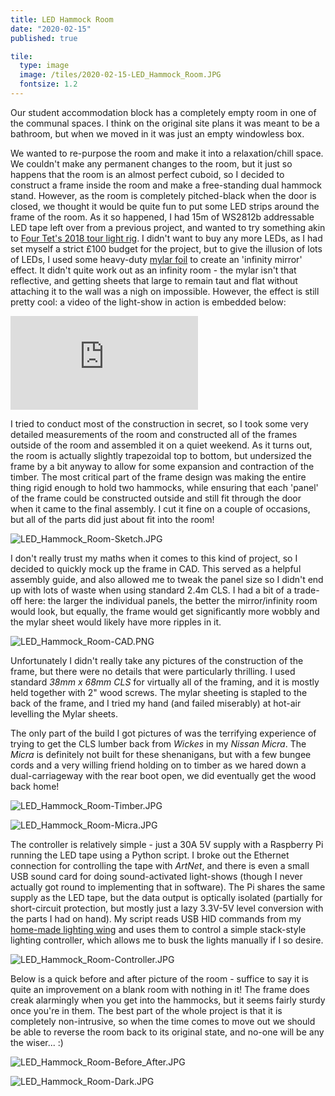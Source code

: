 ```yaml
---
title: LED Hammock Room
date: "2020-02-15"
published: true

tile:
  type: image
  image: /tiles/2020-02-15-LED_Hammock_Room.JPG
  fontsize: 1.2
---
```


Our student accommodation block has a completely empty room in one of the communal spaces. I think on the original site plans it was meant to be a bathroom, but when we moved in it was just an empty windowless box.

We wanted to re-purpose the room and make it into a relaxation/chill space. We couldn't make any permanent changes to the room, but it just so happens that the room is an almost perfect cuboid, so I decided to construct a frame inside the room and make a free-standing dual hammock stand. However, as the room is completely pitched-black when the door is closed, we thought it would be quite fun to put some LED strips around the frame of the room. As it so happened, I had 15m of WS2812b addressable LED tape left over from a previous project, and wanted to try something akin to [Four Tet's 2018 tour light rig](https://www.youtube.com/watch?v=Ca6pjR2TLns). I didn't want to buy any more LEDs, as I had set myself a strict £100 budget for the project, but to give the illusion of lots of LEDs, I used some heavy-duty [mylar foil](https://www.amazon.co.uk/Silver-Lightite-Strong-Reflective-Sheeting/dp/B01138KKKW/ref=asc_df_B01138KKKW/?tag=googshopuk-21&linkCode=df0&hvadid=269126795226&hvpos=&hvnetw=g&hvrand=16350266725274799922&hvpone=&hvptwo=&hvqmt=&hvdev=c&hvdvcmdl=&hvlocint=&hvlocphy=1006909&hvtargid=pla-719122985648&psc=1) to create an 'infinity mirror' effect. It didn't quite work out as an infinity room - the mylar isn't that reflective, and getting sheets that large to remain taut and flat without attaching it to the wall was a nigh on impossible. However, the effect is still pretty cool: a video of the light-show in action is embedded below:

<div class="aspect-ratio">
    <iframe title="youtube-video" type="text/html" src="https://www.youtube.com/embed/BzbhOj6v1EI?version=3&autoplay=1&loop=1&playlist=BzbhOj6v1EI&controls=0&modestbranding=1&mute=1" frameborder="0"></iframe>
</div>

I tried to conduct most of the construction in secret, so I took some very detailed measurements of the room and constructed all of the frames outside of the room and assembled it on a quiet weekend. As it turns out, the room is actually slightly trapezoidal top to bottom, but undersized the frame by a bit anyway to allow for some expansion and contraction of the timber. The most critical part of the frame design was making the entire thing rigid enough to hold two hammocks, while ensuring that each 'panel' of the frame could be constructed outside and still fit through the door when it came to the final assembly. I cut it fine on a couple of occasions, but all of the parts did just about fit into the room!

![LED_Hammock_Room-Sketch.JPG]({import.meta.env.VITE_IMAGE_BASE}/posts/LED_Hammock_Room-Sketch.JPG)

I don't really trust my maths when it comes to this kind of project, so I decided to quickly mock up the frame in CAD. This served as a helpful assembly guide, and also allowed me to tweak the panel size so I didn't end up with lots of waste when using standard 2.4m CLS. I had a bit of a trade-off here: the larger the individual panels, the better the mirror/infinity room would look, but equally, the frame would get significantly more wobbly and the mylar sheet would likely have more ripples in it.

![LED_Hammock_Room-CAD.PNG]({import.meta.env.VITE_IMAGE_BASE}/posts/LED_Hammock_Room-CAD.PNG)

Unfortunately I didn't really take any pictures of the construction of the frame, but there were no details that were particularly thrilling. I used standard *38mm x 68mm CLS* for virtually all of the framing, and it is mostly held together with 2" wood screws. The mylar sheeting is stapled to the back of the frame, and I tried my hand (and failed miserably) at hot-air levelling the Mylar sheets.

The only part of the build I got pictures of was the terrifying experience of trying to get the CLS lumber back from *Wickes* in my *Nissan Micra*. The *Micra* is definitely not built for these shenanigans, but with a few bungee cords and a very willing friend holding on to timber as we hared down a dual-carriageway with the rear boot open, we did eventually get the wood back home!

![LED_Hammock_Room-Timber.JPG]({import.meta.env.VITE_IMAGE_BASE}/posts/LED_Hammock_Room-Timber.JPG)

![LED_Hammock_Room-Micra.JPG]({import.meta.env.VITE_IMAGE_BASE}/posts/LED_Hammock_Room-Micra.JPG)

The controller is relatively simple - just a 30A 5V supply with a Raspberry Pi running the LED tape using a Python script. I broke out the Ethernet connection for controlling the tape with *ArtNet*, and there is even a small USB sound card for doing sound-activated light-shows (though I never actually got round to implementing that in software). The Pi shares the same supply as the LED tape, but the data output is optically isolated (partially for short-circuit protection, but mostly just a lazy 3.3V-5V level conversion with the parts I had on hand).
My script reads USB HID commands from my [home-made lighting wing]({import.meta.env.VITE_BASE_URL}/projects/MagicQ_Wing) and uses them to control a simple stack-style lighting controller, which allows me to busk the lights manually if I so desire.

![LED_Hammock_Room-Controller.JPG]({import.meta.env.VITE_IMAGE_BASE}/posts/LED_Hammock_Room-Controller.JPG)

Below is a quick before and after picture of the room - suffice to say it is quite an improvement on a blank room with nothing in it! The frame does creak alarmingly when you get into the hammocks, but it seems fairly sturdy once you're in them. The best part of the whole project is that it is completely non-intrusive, so when the time comes to move out we should be able to reverse the room back to its original state, and no-one will be any the wiser... :)

![LED_Hammock_Room-Before_After.JPG]({import.meta.env.VITE_IMAGE_BASE}/posts/LED_Hammock_Room-Before_After.JPG)


![LED_Hammock_Room-Dark.JPG]({import.meta.env.VITE_IMAGE_BASE}/posts/LED_Hammock_Room-Dark.JPG)
